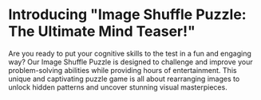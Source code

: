 # Introducing "Image Shuffle Puzzle: The Ultimate Mind Teaser!"

Are you ready to put your cognitive skills to the test in a fun and engaging way? Our Image Shuffle Puzzle is designed to challenge and improve your problem-solving abilities while providing hours of entertainment.
This unique and captivating puzzle game is all about rearranging images to unlock hidden patterns and uncover stunning visual masterpieces.
